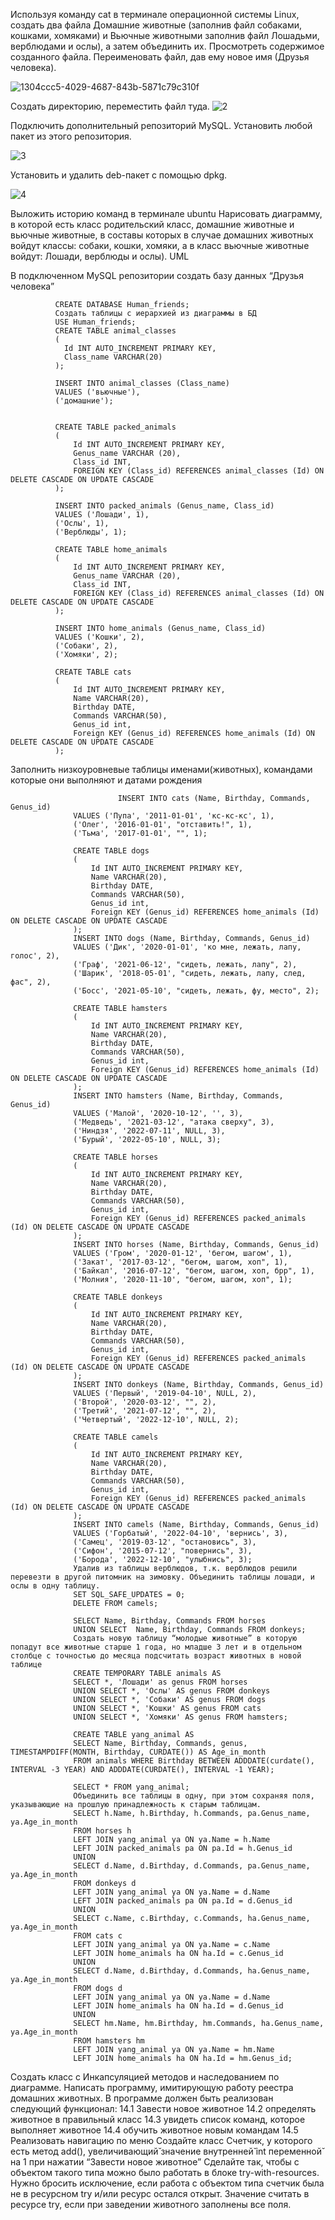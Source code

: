 Используя команду cat в терминале операционной системы Linux, создать два файла Домашние животные (заполнив файл собаками, кошками, хомяками) и Вьючные животными заполнив файл Лошадьми, верблюдами и ослы), а затем объединить их. Просмотреть содержимое созданного файла. Переименовать файл, дав ему новое имя (Друзья человека).

![1304ccc5-4029-4687-843b-5871c79c310f](https://github.com/vladislavkrutov8/Containerization-Seminar_6/assets/110223646/f0ce54ba-bb2b-4535-86e5-30815f7da926)

Создать директорию, переместить файл туда.
![2](https://github.com/vladislavkrutov8/Containerization-Seminar_6/assets/110223646/8fba56be-ef6a-4bfe-9cc3-c50684f6cff0)

Подключить дополнительный репозиторий MySQL. Установить любой пакет из этого репозитория.

![3](https://github.com/vladislavkrutov8/Containerization-Seminar_6/assets/110223646/4033d2c1-90bd-401c-93ab-783b3c2427d4)

Установить и удалить deb-пакет с помощью dpkg.

![4](https://github.com/vladislavkrutov8/Containerization-Seminar_6/assets/110223646/048c1979-7bd4-41ee-88b6-e41a7b9ba8cf)

Выложить историю команд в терминале ubuntu
Нарисовать диаграмму, в которой есть класс родительский класс, домашние животные и вьючные животные, в составы которых в случае домашних животных войдут классы: собаки, кошки, хомяки, а в класс вьючные животные войдут: Лошади, верблюды и ослы).
UML

В подключенном MySQL репозитории создать базу данных “Друзья человека”
      
        
        
              CREATE DATABASE Human_friends;
              Создать таблицы с иерархией из диаграммы в БД
              USE Human_friends;
              CREATE TABLE animal_classes
              (
              	Id INT AUTO_INCREMENT PRIMARY KEY, 
              	Class_name VARCHAR(20)
              );
              
              INSERT INTO animal_classes (Class_name)
              VALUES ('вьючные'),
              ('домашние');  
              
              
              CREATE TABLE packed_animals
              (
              	  Id INT AUTO_INCREMENT PRIMARY KEY,
                  Genus_name VARCHAR (20),
                  Class_id INT,
                  FOREIGN KEY (Class_id) REFERENCES animal_classes (Id) ON DELETE CASCADE ON UPDATE CASCADE
              );
              
              INSERT INTO packed_animals (Genus_name, Class_id)
              VALUES ('Лошади', 1),
              ('Ослы', 1),  
              ('Верблюды', 1); 
                  
              CREATE TABLE home_animals
              (
              	  Id INT AUTO_INCREMENT PRIMARY KEY,
                  Genus_name VARCHAR (20),
                  Class_id INT,
                  FOREIGN KEY (Class_id) REFERENCES animal_classes (Id) ON DELETE CASCADE ON UPDATE CASCADE
              );
              
              INSERT INTO home_animals (Genus_name, Class_id)
              VALUES ('Кошки', 2),
              ('Собаки', 2),  
              ('Хомяки', 2); 
              
              CREATE TABLE cats 
              (       
                  Id INT AUTO_INCREMENT PRIMARY KEY, 
                  Name VARCHAR(20), 
                  Birthday DATE,
                  Commands VARCHAR(50),
                  Genus_id int,
                  Foreign KEY (Genus_id) REFERENCES home_animals (Id) ON DELETE CASCADE ON UPDATE CASCADE
              );

        
Заполнить низкоуровневые таблицы именами(животных), командами которые они выполняют и датами рождения

                            INSERT INTO cats (Name, Birthday, Commands, Genus_id)
                  VALUES ('Пупа', '2011-01-01', 'кс-кс-кс', 1),
                  ('Олег', '2016-01-01', "отставить!", 1),  
                  ('Тьма', '2017-01-01', "", 1); 
                  
                  CREATE TABLE dogs 
                  (       
                      Id INT AUTO_INCREMENT PRIMARY KEY, 
                      Name VARCHAR(20), 
                      Birthday DATE,
                      Commands VARCHAR(50),
                      Genus_id int,
                      Foreign KEY (Genus_id) REFERENCES home_animals (Id) ON DELETE CASCADE ON UPDATE CASCADE
                  );
                  INSERT INTO dogs (Name, Birthday, Commands, Genus_id)
                  VALUES ('Дик', '2020-01-01', 'ко мне, лежать, лапу, голос', 2),
                  ('Граф', '2021-06-12', "сидеть, лежать, лапу", 2),  
                  ('Шарик', '2018-05-01', "сидеть, лежать, лапу, след, фас", 2), 
                  ('Босс', '2021-05-10', "сидеть, лежать, фу, место", 2);
                  
                  CREATE TABLE hamsters 
                  (       
                      Id INT AUTO_INCREMENT PRIMARY KEY, 
                      Name VARCHAR(20), 
                      Birthday DATE,
                      Commands VARCHAR(50),
                      Genus_id int,
                      Foreign KEY (Genus_id) REFERENCES home_animals (Id) ON DELETE CASCADE ON UPDATE CASCADE
                  );
                  INSERT INTO hamsters (Name, Birthday, Commands, Genus_id)
                  VALUES ('Малой', '2020-10-12', '', 3),
                  ('Медведь', '2021-03-12', "атака сверху", 3),  
                  ('Ниндзя', '2022-07-11', NULL, 3), 
                  ('Бурый', '2022-05-10', NULL, 3);
                  
                  CREATE TABLE horses 
                  (       
                      Id INT AUTO_INCREMENT PRIMARY KEY, 
                      Name VARCHAR(20), 
                      Birthday DATE,
                      Commands VARCHAR(50),
                      Genus_id int,
                      Foreign KEY (Genus_id) REFERENCES packed_animals (Id) ON DELETE CASCADE ON UPDATE CASCADE
                  );
                  INSERT INTO horses (Name, Birthday, Commands, Genus_id)
                  VALUES ('Гром', '2020-01-12', 'бегом, шагом', 1),
                  ('Закат', '2017-03-12', "бегом, шагом, хоп", 1),  
                  ('Байкал', '2016-07-12', "бегом, шагом, хоп, брр", 1), 
                  ('Молния', '2020-11-10', "бегом, шагом, хоп", 1);
                  
                  CREATE TABLE donkeys 
                  (       
                      Id INT AUTO_INCREMENT PRIMARY KEY, 
                      Name VARCHAR(20), 
                      Birthday DATE,
                      Commands VARCHAR(50),
                      Genus_id int,
                      Foreign KEY (Genus_id) REFERENCES packed_animals (Id) ON DELETE CASCADE ON UPDATE CASCADE
                  );
                  INSERT INTO donkeys (Name, Birthday, Commands, Genus_id)
                  VALUES ('Первый', '2019-04-10', NULL, 2),
                  ('Второй', '2020-03-12', "", 2),  
                  ('Третий', '2021-07-12', "", 2), 
                  ('Четвертый', '2022-12-10', NULL, 2);
                  
                  CREATE TABLE camels 
                  (       
                      Id INT AUTO_INCREMENT PRIMARY KEY, 
                      Name VARCHAR(20), 
                      Birthday DATE,
                      Commands VARCHAR(50),
                      Genus_id int,
                      Foreign KEY (Genus_id) REFERENCES packed_animals (Id) ON DELETE CASCADE ON UPDATE CASCADE
                  );
                  INSERT INTO camels (Name, Birthday, Commands, Genus_id)
                  VALUES ('Горбатый', '2022-04-10', 'вернись', 3),
                  ('Самец', '2019-03-12', "остановись", 3),  
                  ('Сифон', '2015-07-12', "повернись", 3), 
                  ('Борода', '2022-12-10', "улыбнись", 3);
                  Удалив из таблицы верблюдов, т.к. верблюдов решили перевезти в другой питомник на зимовку. Объединить таблицы лошади, и ослы в одну таблицу.
                  SET SQL_SAFE_UPDATES = 0;
                  DELETE FROM camels;
                  
                  SELECT Name, Birthday, Commands FROM horses
                  UNION SELECT  Name, Birthday, Commands FROM donkeys;
                  Создать новую таблицу “молодые животные” в которую попадут все животные старше 1 года, но младше 3 лет и в отдельном столбце с точностью до месяца подсчитать возраст животных в новой таблице
                  CREATE TEMPORARY TABLE animals AS 
                  SELECT *, 'Лошади' as genus FROM horses
                  UNION SELECT *, 'Ослы' AS genus FROM donkeys
                  UNION SELECT *, 'Собаки' AS genus FROM dogs
                  UNION SELECT *, 'Кошки' AS genus FROM cats
                  UNION SELECT *, 'Хомяки' AS genus FROM hamsters;
                  
                  CREATE TABLE yang_animal AS
                  SELECT Name, Birthday, Commands, genus, TIMESTAMPDIFF(MONTH, Birthday, CURDATE()) AS Age_in_month
                  FROM animals WHERE Birthday BETWEEN ADDDATE(curdate(), INTERVAL -3 YEAR) AND ADDDATE(CURDATE(), INTERVAL -1 YEAR);
                   
                  SELECT * FROM yang_animal;
                  Объединить все таблицы в одну, при этом сохраняя поля, указывающие на прошлую принадлежность к старым таблицам.
                  SELECT h.Name, h.Birthday, h.Commands, pa.Genus_name, ya.Age_in_month 
                  FROM horses h
                  LEFT JOIN yang_animal ya ON ya.Name = h.Name
                  LEFT JOIN packed_animals pa ON pa.Id = h.Genus_id
                  UNION 
                  SELECT d.Name, d.Birthday, d.Commands, pa.Genus_name, ya.Age_in_month 
                  FROM donkeys d 
                  LEFT JOIN yang_animal ya ON ya.Name = d.Name
                  LEFT JOIN packed_animals pa ON pa.Id = d.Genus_id
                  UNION
                  SELECT c.Name, c.Birthday, c.Commands, ha.Genus_name, ya.Age_in_month 
                  FROM cats c
                  LEFT JOIN yang_animal ya ON ya.Name = c.Name
                  LEFT JOIN home_animals ha ON ha.Id = c.Genus_id
                  UNION
                  SELECT d.Name, d.Birthday, d.Commands, ha.Genus_name, ya.Age_in_month 
                  FROM dogs d
                  LEFT JOIN yang_animal ya ON ya.Name = d.Name
                  LEFT JOIN home_animals ha ON ha.Id = d.Genus_id
                  UNION
                  SELECT hm.Name, hm.Birthday, hm.Commands, ha.Genus_name, ya.Age_in_month 
                  FROM hamsters hm
                  LEFT JOIN yang_animal ya ON ya.Name = hm.Name
                  LEFT JOIN home_animals ha ON ha.Id = hm.Genus_id;

                  
Создать класс с Инкапсуляцией методов и наследованием по диаграмме.
Написать программу, имитирующую работу реестра домашних животных. В программе должен быть реализован следующий функционал:
14.1 Завести новое животное
14.2 определять животное в правильный класс
14.3 увидеть список команд, которое выполняет животное
14.4 обучить животное новым командам
14.5 Реализовать навигацию по меню
Создайте класс Счетчик, у которого есть метод add(), увеличивающий̆ значение внутренней̆ int переменной̆ на 1 при нажатии “Завести новое животное” Сделайте так, чтобы с объектом такого типа можно было работать в блоке try-with-resources. Нужно бросить исключение, если работа с объектом типа счетчик была не в ресурсном try и/или ресурс остался открыт. Значение считать в ресурсе try, если при заведении животного заполнены все поля.
